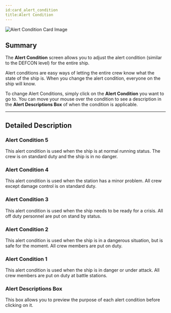 ```yaml
---
id:card_alert_condition
title:Alert Condition
---
```


![Alert Condition Card Image](/docs/card_alertCondition.jpg)

## Summary

The **Alert Condition** screen allows you to adjust the alert condition (similar
to the DEFCON level) for the entire ship.

Alert conditions are easy ways of letting the entire crew know what the state of
the ship is. When you change the alert condition, everyone on the ship will
know.

To change Alert Conditions, simply click on the **Alert Condition** you want to
go to. You can move your mouse over the condition to see a description in the
**Alert Descriptions Box** of when the condition is applicable.

---

## Detailed Description

### Alert Condition 5

This alert condition is used when the ship is at normal running status. The crew
is on standard duty and the ship is in no danger.

### Alert Condition 4

This alert condition is used when the station has a minor problem. All crew
except damage control is on standard duty.

### Alert Condition 3

This alert condition is used when the ship needs to be ready for a crisis. All
off duty personnel are put on stand by status.

### Alert Condition 2

This alert condition is used when the ship is in a dangerous situation, but is
safe for the moment. All crew members are put on duty.

### Alert Condition 1

This alert condition is used when the ship is in danger or under attack. All
crew members are put on duty at battle stations.

### Alert Descriptions Box

This box allows you to preview the purpose of each alert condition before
clicking on it.
